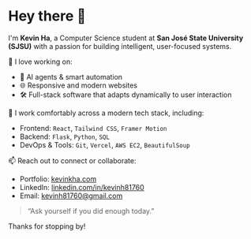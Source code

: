 # Hey there 👋

I'm **Kevin Ha**, a Computer Science student at **San José State University (SJSU)** with a passion for building intelligent, user-focused systems.

🧠 I love working on:
- 🤖 AI agents & smart automation
- 🌐 Responsive and modern websites
- 🛠️ Full-stack software that adapts dynamically to user interaction

🧰 I work comfortably across a modern tech stack, including:
- Frontend: `React`, `Tailwind CSS`, `Framer Motion`
- Backend: `Flask`, `Python`, `SQL`
- DevOps & Tools: `Git`, `Vercel`, `AWS EC2`, `BeautifulSoup`

📫 Reach out to connect or collaborate:
- Portfolio: [kevinkha.com](https://kevinkha.com)
- LinkedIn: [linkedin.com/in/kevinh81760](https://www.linkedin.com/in/kevinh81760/)
- Email: [kevinh81760@gmail.com](mailto:kevinh81760@gmail.com)

> “Ask yourself if you did enough today.”

Thanks for stopping by!
